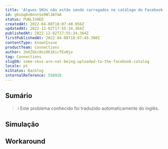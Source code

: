 ```yaml
---
title: 'Alguns SKUs não estão sendo carregados no catálogo do Facebook'
id: g0xGqBvBnnnSo9Wl3AfmA
status: PUBLISHED
createdAt: 2022-04-08T18:07:48.956Z
updatedAt: 2022-12-02T17:55:34.364Z
publishedAt: 2022-12-02T17:55:34.364Z
firstPublishedAt: 2022-04-08T18:07:49.308Z
contentType: knownIssue
productTeam: Connections
author: 2mXZkbi0oi061KicTExNjo
tag: Connections
slugEN: some-skus-are-not-being-uploaded-to-the-facebook-catalog
locale: pt
kiStatus: Backlog
internalReference: 558926
---
```


## Sumário

>ℹ️ Este problema conhecido foi traduzido automaticamente do inglês.



## Simulação



## Workaround



